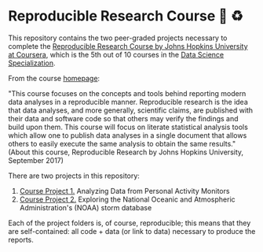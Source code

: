 # Reproducible Research Course :notebook: :recycle:

This repository contains the two peer-graded projects necessary to complete the [Reproducible Research Course by Johns Hopkins University at Coursera](https://www.coursera.org/learn/reproducible-research), which is the 5th out of 10 courses in the [Data Science Specialization](https://www.coursera.org/specializations/jhu-data-science).

From the course [homepage](https://www.coursera.org/learn/reproducible-research):

"This course focuses on the concepts and tools behind reporting modern data analyses in a reproducible manner. Reproducible  research is the idea that data analyses, and more generally, scientific claims, are published with their data and software code so that others may verify the findings and build upon them. This course will focus on literate statistical analysis tools which allow one to publish data analyses in a single document that allows others to easily execute the same analysis to obtain the same results." (About this course, Reproducible Research by Johns Hopkins University, September 2017)

There are two projects in this repository: 

1. [Course Project 1.](https://github.com/jclopeztavera/ReproducibleResearch_Course/tree/master/Project%201) Analyzing Data from Personal Activity Monitors
2. [Course Project 2.](https://github.com/jclopeztavera/ReproducibleResearch_Course/tree/master/Project%202) Exploring the National Oceanic and Atmospheric Administration's (NOAA) storm database

Each of the project folders is, of course, reproducible; this means that they are self-contained: all code + data (or link to data) necessary to produce the reports. 
